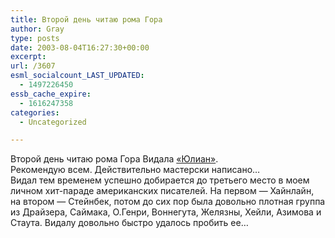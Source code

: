 ```yaml
---
title: Второй день читаю рома Гора
author: Gray
type: posts
date: 2003-08-04T16:27:30+00:00
excerpt:
url: /3607
esml_socialcount_LAST_UPDATED:
  - 1497226450
essb_cache_expire:
  - 1616247358
categories:
  - Uncategorized

---
```








Второй день читаю рома Гора Видала <a href="http://www.ozon.ru/?context=detail&#038;id=124274" target="_blank">&#171;Юлиан&#187;</a>.  
Рекомендую всем. Действительно мастерски написано&#8230;  
Видал тем временем успешно добирается до третьего место в моем личном хит-параде американских писателей. На первом &#8212; Хайнлайн, на втором &#8212; Стейнбек, потом до сих пор была довольно плотная группа из Драйзера, Саймака, О.Генри, Воннегута, Желязны, Хейли, Азимова и Стаута. Видалу довольно быстро удалось пробить ее&#8230;